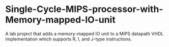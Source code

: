 # Single-Cycle-MIPS-processor-with-Memory-mapped-IO-unit
A lab project that adds a memory-mapped IO unit to a MIPS datapath VHDL implementation which supports R, I, and J-type instructions. 
